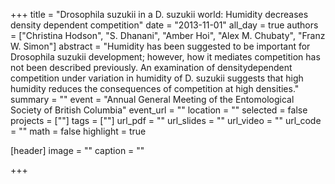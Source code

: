 +++
title = "Drosophila suzukii in a D. suzukii world: Humidity decreases density dependent competition"
date = "2013-11-01"
all_day = true
authors = ["Christina Hodson", "S. Dhanani", "Amber Hoi", "Alex M. Chubaty", "Franz W. Simon"]
abstract = "Humidity has been suggested to be important for Drosophila suzukii development; however, how it mediates competition has not been described previously. An examination of densitydependent competition under variation in humidity of D. suzukii suggests that high humidity reduces the consequences of competition at high densities."
summary = ""
event = "Annual General Meeting of the Entomological Society of British Columbia"
event_url = ""
location = ""
selected = false
projects = [""]
tags = [""]
url_pdf = ""
url_slides = ""
url_video = ""
url_code = ""
math = false
highlight = true

[header]
image = ""
caption = ""

+++

